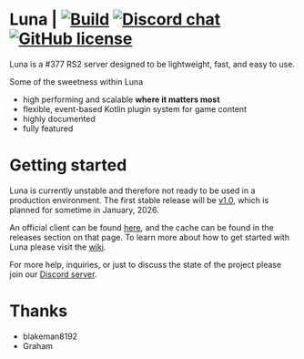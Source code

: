 # Luna | [![Build](https://github.com/luna-rs/luna/actions/workflows/gradle.yml/badge.svg?branch=master)](https://github.com/luna-rs/luna/actions/workflows/gradle.yml) [![Discord chat](https://img.shields.io/discord/1235328604506685551)](https://discord.gg/bqkGY7cmVX) [![GitHub license](https://img.shields.io/badge/license-MIT-blue.svg)](https://raw.githubusercontent.com/lare96/luna/master/LICENSE.txt)
Luna is a #377 RS2 server designed to be lightweight, fast, and easy to use.

Some of the sweetness within Luna
- high performing and scalable <b>where it matters most</b>
- flexible, event-based Kotlin plugin system for game content
- highly documented
- fully featured

# Getting started
Luna is currently unstable and therefore not ready to be used in a production environment. The first stable release will be [v1.0](https://github.com/luna-rs/luna/milestone/3), which is planned for sometime in January, 2026.

An official client can be found [here](https://github.com/luna-rs/luna-client), and the cache can be found in the releases section on that page. To learn more about how to get started with Luna please visit the [wiki](https://github.com/luna-rs/luna/wiki).

For more help, inquiries, or just to discuss the state of the project please join our [Discord server](https://discord.gg/udCqykV).

# Thanks
- blakeman8192 
- Graham